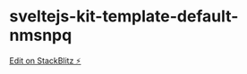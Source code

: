# sveltejs-kit-template-default-nmsnpq

[Edit on StackBlitz ⚡️](https://stackblitz.com/edit/sveltejs-kit-template-default-nmsnpq)